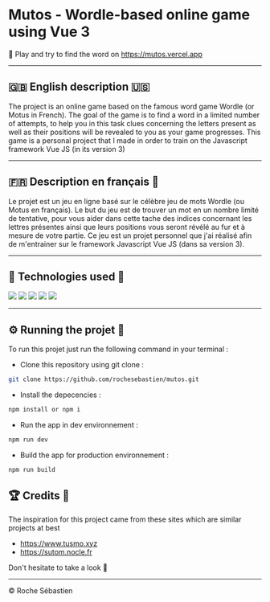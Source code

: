 
# Mutos - Wordle-based online game using Vue 3

🎯 Play and try to find the word on https://mutos.vercel.app

-----------------  
  
## 🇬🇧 English description 🇺🇸

The project is an online game based on the famous word game Wordle (or Motus in French). The goal of the game is to find a word in a limited number of attempts, to help you in this task clues concerning the letters present as well as their positions will be revealed to you as your game progresses. This game is a personal project that I made in order to train on the Javascript framework Vue JS (in its version 3)

-----------------  
  
## 🇫🇷 Description en français 🥖
Le projet est un jeu en ligne basé sur le célèbre jeu de mots Wordle (ou Motus en français). Le but du jeu est de trouver un mot en un nombre limité de tentative, pour vous aider dans cette tache des indices concernant les lettres présentes ainsi que leurs positions vous seront révélé au fur et à mesure de votre partie. Ce jeu est un projet personnel que j'ai réalisé afin de m'entrainer sur le framework Javascript Vue JS (dans sa version 3).


-----------------  
  
## 🔧 Technologies used 🚀


[![](https://img.shields.io/badge/Node.js-339933?style=for-the-badge&logo=nodedotjs&logoColor=white)](https://nodejs.org/fr)
[![](https://img.shields.io/badge/npm-CB3837?style=for-the-badge&logo=npm&logoColor=white)](https://www.npmjs.com/)
[![](https://img.shields.io/badge/Vite-B73BFE?style=for-the-badge&logo=vite&logoColor=FFD62E)](https://vitejs.dev)
[![](https://img.shields.io/badge/Vue.js-35495E?style=for-the-badge&logo=vuedotjs&logoColor=4FC08D)](https://vuejs.org)
[![](https://img.shields.io/badge/Vercel-000000?style=for-the-badge&logo=vercel&logoColor=white)](https://vercel.com)


-----------------  
  
## ⚙️ Running the projet 🚂
To run this projet just run the following command in your terminal : 
- Clone this repository using git clone : 
```bash
git clone https://github.com/rochesebastien/mutos.git
```  
- Install the depecencies : 
```bash
npm install or npm i
``` 
- Run the app in dev environnement : 
```bash
npm run dev 
``` 
- Build the app for production environnement : 
```bash
npm run build 
``` 
## 🏆 Credits 🤝

The inspiration for this project came from these sites which are similar projects at best

- https://www.tusmo.xyz
- https://sutom.nocle.fr

Don't hesitate to take a look 👋  

-----------------  
  
© Roche Sébastien 